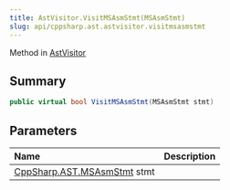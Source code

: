 ```yaml
---
title: AstVisitor.VisitMSAsmStmt(MSAsmStmt)
slug: api/cppsharp.ast.astvisitor.visitmsasmstmt
---
```

Method in [AstVisitor](/api/cppsharp/ast/astvisitor)

## Summary



```csharp
public virtual bool VisitMSAsmStmt(MSAsmStmt stmt)
```

## Parameters

|Name|Description|
|:---|:---|
|[CppSharp.AST.MSAsmStmt](/api/cppsharp/ast/msasmstmt) stmt||

